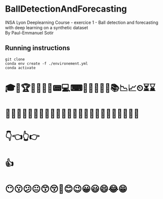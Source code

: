 # BallDetectionAndForecasting

INSA Lyon Deeplearning Course - exercice 1 - Ball detection and forecasting with deep learning on a synthetic dataset  
By Paul-Emmanuel Sotir

## Running instructions
``` shell
git clone 
conda env create -f ./environement.yml
conda activate 
```


# 🎓🏅🏆🎯🧬🔬🧰📟💻⌨💽💾📡🔦💡📚📉📈⏲⏳⌛
# 🙍‍♂️🙎‍♂️🙅‍♂️🙆‍♂️🧏‍♂️💁‍♂️🙋‍♂️🤦‍♂️🤷‍♂️💆‍♂️💇‍♂️🙇‍♂️
# 👇👈👆👉
# 👍
# 😶😗😕😐😙😚🙂😊😉😀😃😄😂😁